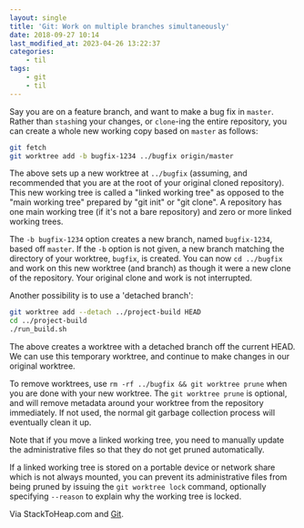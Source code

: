 ```yaml
---
layout: single
title: 'Git: Work on multiple branches simultaneously'
date: 2018-09-27 10:14
last_modified_at: 2023-04-26 13:22:37
categories:
    - til
tags:
    - git
    - til
---
```


Say you are on a feature branch, and want to make a bug fix in `master`. Rather than
`stash`ing your changes, or `clone`-ing the entire repository, you can create a whole new
working copy based on `master` as follows:

```bash
git fetch
git worktree add -b bugfix-1234 ../bugfix origin/master
```

The above sets up a new worktree at `../bugfix` (assuming, and recommended that you are at
the root of your original cloned repository).
This new working tree is called a "linked working tree" as opposed to the "main working
tree" prepared by "git init" or "git clone".
A repository has one main working tree (if it's not a bare repository) and zero or more
linked working trees.

The `-b bugfix-1234` option creates a new branch, named `bugfix-1234`, based off `master`.
If the `-b` option is not given, a new branch matching the directory of your worktree,
`bugfix`, is created. You can now `cd ../bugfix` and work on this new worktree (and
branch) as though it were a new clone of the repository. Your original clone and work is
not interrupted.

Another possibility is to use a 'detached branch':

```bash
git worktree add --detach ../project-build HEAD
cd ../project-build
./run_build.sh
```

The above creates a worktree with a detached branch off the current HEAD. We can use this
temporary worktree, and continue to make changes in our original worktree.

To remove worktrees, use `rm -rf ../bugfix && git worktree prune` when you are done with
your new worktree. The `git worktree prune` is optional, and will remove metadata around
your worktree from the repository immediately. If not used, the normal git garbage
collection process will eventually clean it up.

Note that if you move a linked working tree, you need to manually update the
administrative files so that they do not get pruned automatically.

If a linked working tree is stored on a portable device or network share which is not
always mounted, you can prevent its administrative files from being pruned by issuing the
`git worktree lock` command, optionally specifying `--reason` to explain why the working
tree is locked.

Via StackToHeap.com and [Git](https://git-scm.com/docs/git-worktree).
